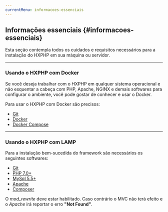 ```yaml
---
currentMenu: informacoes-essenciais
---
```

## Informações essenciais {#informacoes-essenciais}

Esta seção contempla todos os cuidados e requisitos necessários para a instalação do HXPHP em sua máquina ou servidor.

----


### Usando o HXPHP com Docker

Se você deseja trabalhar com o HXPHP em qualquer sistema operacional e não esquentar a cabeça com PHP, Apache, NGINX e demais softwares para configurar o ambiente, você pode gostar de conhecer e usar o Docker.

Para usar o HXPHP com Docker são precisos:

+ [Git](https://git-scm.com/)
+ [Docker](https://www.docker.com/community-edition)
+ [Docker Compose](https://docs.docker.com/compose/install/)

----

### Usando o HXPHP com LAMP

Para a instalação bem-sucedida do framework são necessários os seguintes softwares:

+ [Git](https://git-scm.com/)
+ [PHP 7.0+](http://php.net/downloads.php)
+ [MySql 5.5+](http://dev.mysql.com/downloads/mysql/)
+ [Apache](https://httpd.apache.org/download.cgi)
+ [Composer](https://getcomposer.org/download/)

O *mod_rewrite* deve estar habilitado. Caso contrário o MVC não terá efeito e o *Apache* irá reportar o erro <b>"Not Found"</b>.
